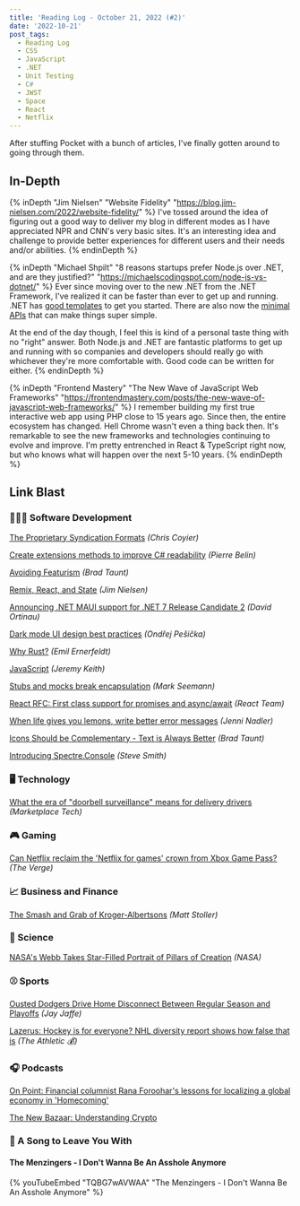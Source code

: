 ```yaml
---
title: 'Reading Log - October 21, 2022 (#2)'
date: '2022-10-21'
post_tags:
  - Reading Log
  - CSS
  - JavaScript
  - .NET
  - Unit Testing
  - C#
  - JWST
  - Space
  - React
  - Netflix
---
```


After stuffing Pocket with a bunch of articles, I've finally gotten around to going through them.
<!-- excerpt -->

## In-Depth

{% inDepth "Jim Nielsen" "Website Fidelity" "https://blog.jim-nielsen.com/2022/website-fidelity/" %}
I've tossed around the idea of figuring out a good way to deliver my blog in different modes as I have appreciated NPR and CNN's very basic sites. It's an interesting idea and challenge to provide better experiences for different users and their needs and/or abilities.
{% endinDepth %}

{% inDepth "Michael Shpilt" "8 reasons startups prefer Node.js over .NET, and are they justified?" "https://michaelscodingspot.com/node-js-vs-dotnet/" %}
Ever since moving over to the new .NET from the .NET Framework, I've realized it can be faster than ever to get up and running. .NET has [good templates](https://learn.microsoft.com/en-us/dotnet/core/tools/dotnet-new-sdk-templates) to get you started. There are also now the [minimal APIs](https://learn.microsoft.com/en-us/aspnet/core/fundamentals/minimal-apis?view=aspnetcore-6.0) that can make things super simple.

At the end of the day though, I feel this is kind of a personal taste thing with no "right" answer. Both Node.js and .NET are fantastic platforms to get up and running with so companies and developers should really go with whichever they're more comfortable with. Good code can be written for either.
{% endinDepth %}

{% inDepth "Frontend Mastery" "The New Wave of JavaScript Web Frameworks" "https://frontendmastery.com/posts/the-new-wave-of-javascript-web-frameworks/" %}
I remember building my first true interactive web app using PHP close to 15 years ago. Since then, the entire ecosystem has changed. Hell Chrome wasn't even a thing back then. It's remarkable to see the new frameworks and technologies continuing to evolve and improve. I'm pretty entrenched in React & TypeScript right now, but who knows what will happen over the next 5-10 years.
{% endinDepth %}

## Link Blast

### 👨🏼‍💻 Software Development

[The Proprietary Syndication Formats](https://chriscoyier.net/2022/10/17/the-proprietary-syndication-formats/) *(Chris Coyier)*

[Create extensions methods to improve C# readability](https://goatreview.com/create-extensions-methods-to-improve-csharp-readability/) *(Pierre Belin)*

[Avoiding Featurism](https://tdarb.org/blog/avoid-featurism.html) *(Brad Taunt)*

[Remix, React, and State](https://blog.jim-nielsen.com/2022/remix-react-and-state/) *(Jim Nielsen)*

[Announcing .NET MAUI support for .NET 7 Release Candidate 2](https://devblogs.microsoft.com/dotnet/dotnet-maui-rc2/) *(David Ortinau)*

[Dark mode UI design best practices](https://atmos.style/blog/dark-mode-ui-best-practices) *(Ondřej Pešička)*

[Why Rust?](https://www.rerun.io/blog/why-rust) *(Emil Ernerfeldt)*

[JavaScript](https://adactio.com/journal/19531) *(Jeremy Keith)*

[Stubs and mocks break encapsulation](https://blog.ploeh.dk/2022/10/17/stubs-and-mocks-break-encapsulation/) *(Mark Seemann)*

[React RFC: First class support for promises and async/await](https://github.com/reactjs/rfcs/pull/229) *(React Team)*

[When life gives you lemons, write better error messages](https://wix-ux.com/when-life-gives-you-lemons-write-better-error-messages-46c5223e1a2f) *(Jenni Nadler)*

[Icons Should be Complementary - Text is Always Better](https://tdarb.org/blog/use-text-not-icons.html) *(Brad Taunt)*

[Introducing Spectre.Console](https://ardalis.com/introducing-spectre-console/) *(Steve Smith)*

### 🖥 Technology

[What the era of "doorbell surveillance" means for delivery drivers](https://www.marketplace.org/shows/marketplace-tech/doorbell-surveillance-delivery-drivers-privacy/) *(Marketplace Tech)*

### 🎮 Gaming

[Can Netflix reclaim the 'Netflix for games' crown from Xbox Game Pass?](https://www.theverge.com/2022/10/19/23413518/netflix-cloud-gaming-streaming-games-xbox-game-pass-google-stadia) *(The Verge)*

### 📈 Business and Finance

[The Smash and Grab of Kroger-Albertsons](https://mattstoller.substack.com/p/the-smash-and-grab-of-kroger-albertsons) *(Matt Stoller)*

### 🔬 Science

[NASA's Webb Takes Star-Filled Portrait of Pillars of Creation](https://www.nasa.gov/feature/goddard/2022/nasa-s-webb-takes-star-filled-portrait-of-pillars-of-creation/) *(NASA)*

### ⚾ Sports

[Ousted Dodgers Drive Home Disconnect Between Regular Season and Playoffs](https://blogs.fangraphs.com/ousted-dodgers-drive-home-disconnect-between-regular-season-and-playoffs/) *(Jay Jaffe)*

[Lazerus: Hockey is for everyone? NHL diversity report shows how false that is](https://theathletic.com/3707104/2022/10/18/nhl-diversity-report) *(The Athletic 💰)*

### 🎧 Podcasts

[On Point: Financial columnist Rana Foroohar's lessons for localizing a global economy in 'Homecoming'](https://www.wbur.org/onpoint/2022/10/18/columnist-rana-foroohars-lessons-for-localizing-a-global-economy-in-homecoming)

[The New Bazaar: Understanding Crypto](https://shows.acast.com/the-new-bazaar/episodes/understanding-crypto)

### 🎵 A Song to Leave You With

#### The Menzingers - I Don't Wanna Be An Asshole Anymore

{% youTubeEmbed "TQBG7wAVWAA" "The Menzingers - I Don't Wanna Be An Asshole Anymore" %}